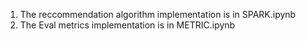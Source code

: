 1. The reccommendation algorithm implementation is in SPARK.ipynb
2. The Eval metrics implementation is in METRIC.ipynb
